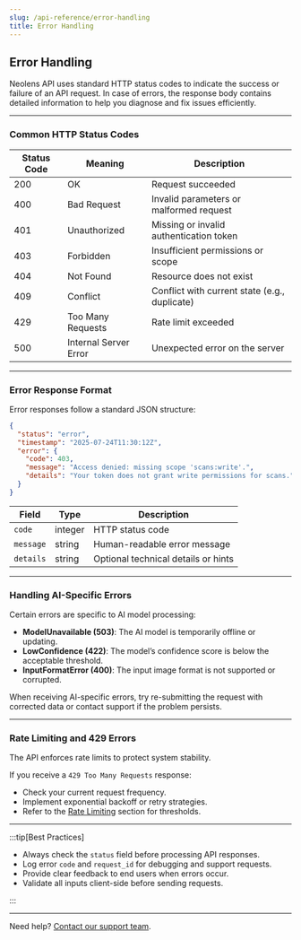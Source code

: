 ```yaml
---
slug: /api-reference/error-handling
title: Error Handling
---
```


## Error Handling

Neolens API uses standard HTTP status codes to indicate the success or failure of an API request. In case of errors, the response body contains detailed information to help you diagnose and fix issues efficiently.

---

### Common HTTP Status Codes

| Status Code | Meaning                 | Description                                    |
|-------------|-------------------------|------------------------------------------------|
| 200         | OK                      | Request succeeded                              |
| 400         | Bad Request             | Invalid parameters or malformed request        |
| 401         | Unauthorized            | Missing or invalid authentication token        |
| 403         | Forbidden               | Insufficient permissions or scope              |
| 404         | Not Found               | Resource does not exist                        |
| 409         | Conflict                | Conflict with current state (e.g., duplicate)  |
| 429         | Too Many Requests       | Rate limit exceeded                            |
| 500         | Internal Server Error   | Unexpected error on the server                 |

---

### Error Response Format

Error responses follow a standard JSON structure:

```json
{
  "status": "error",
  "timestamp": "2025-07-24T11:30:12Z",
  "error": {
    "code": 403,
    "message": "Access denied: missing scope 'scans:write'.",
    "details": "Your token does not grant write permissions for scans."
  }
}
```

| Field     | Type    | Description                         |
| --------- | ------- | ----------------------------------- |
| `code`    | integer | HTTP status code                    |
| `message` | string  | Human-readable error message        |
| `details` | string  | Optional technical details or hints |

---

### Handling AI-Specific Errors

Certain errors are specific to AI model processing:

- **ModelUnavailable (503)**: The AI model is temporarily offline or updating.
- **LowConfidence (422)**: The model’s confidence score is below the acceptable threshold.
- **InputFormatError (400)**: The input image format is not supported or corrupted.

When receiving AI-specific errors, try re-submitting the request with corrected data or contact support if the problem persists.

---

### Rate Limiting and 429 Errors

The API enforces rate limits to protect system stability.

If you receive a `429 Too Many Requests` response:

- Check your current request frequency.
- Implement exponential backoff or retry strategies.
- Refer to the [Rate Limiting](../getting-started/rate-limiting) section for thresholds.

---

:::tip[Best Practices]

- Always check the `status` field before processing API responses.
- Log error `code` and `request_id` for debugging and support requests.
- Provide clear feedback to end users when errors occur.
- Validate all inputs client-side before sending requests.

:::

---

Need help? [Contact our support team](mailto:support@neolens.ai).
